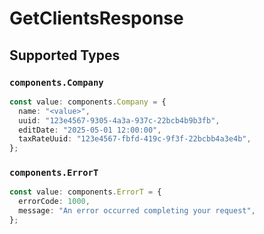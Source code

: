 # GetClientsResponse


## Supported Types

### `components.Company`

```typescript
const value: components.Company = {
  name: "<value>",
  uuid: "123e4567-9305-4a3a-937c-22bcb4b9b3fb",
  editDate: "2025-05-01 12:00:00",
  taxRateUuid: "123e4567-fbfd-419c-9f3f-22bcbb4a3e4b",
};
```

### `components.ErrorT`

```typescript
const value: components.ErrorT = {
  errorCode: 1000,
  message: "An error occurred completing your request",
};
```

